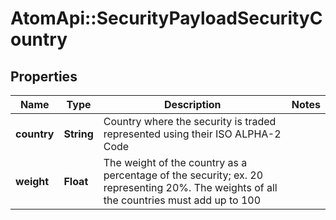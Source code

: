 # AtomApi::SecurityPayloadSecurityCountry

## Properties
Name | Type | Description | Notes
------------ | ------------- | ------------- | -------------
**country** | **String** | Country where the security is traded represented using their ISO ALPHA-2 Code | 
**weight** | **Float** | The weight of the country as a percentage of the security; ex. 20 representing 20%. The weights of all the countries must add up to 100 | 


